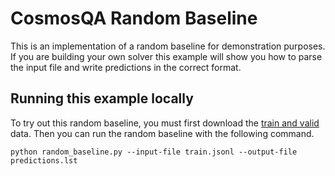 # CosmosQA Random Baseline

This is an implementation of a random baseline for demonstration purposes.
If you are building your own solver this example will show you how to parse the input file and write predictions in the correct format.

## Running this example locally

To try out this random baseline, you must first download the [train and valid](https://storage.googleapis.com/ai2-mosaic/public/cosmosqa/cosmosqa-train-valid.zip) data. Then you can run the random baseline with the following command.

```
python random_baseline.py --input-file train.jsonl --output-file predictions.lst
```
